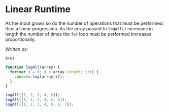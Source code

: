 # Linear Runtime

As the input grows so do the number of operations that must be performed; thus a linear progression. As the array passed to `logAll()` increases in length the number of times the `for` loop must be performed increases proportionally.

_Written as:_
```plaintext
O(n)
```

```javascript
function logAll(array) {
  for(var i = 0; i < array.length; i++) {
    console.log(array[i]);
  }
}

logAll([1, 2, 3, 4, 5]);
logAll([1, 2, 3, 4, 5, 6]);
logAll([1, 2, 3, 4, 5, 6, 7]);
```